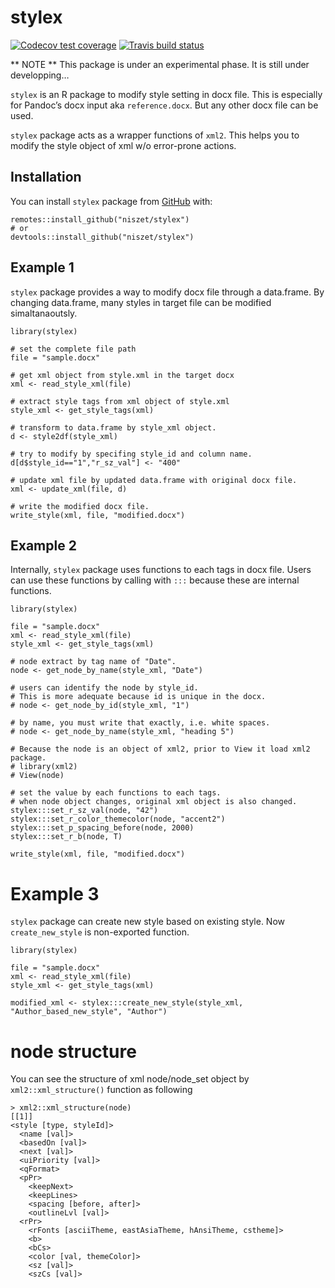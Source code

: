 
<!-- README.md is generated from README.Rmd. Please edit that file -->

stylex
======

<!-- badges: start -->

[![Codecov test
coverage](https://codecov.io/gh/niszet/stylex/branch/master/graph/badge.svg)](https://codecov.io/gh/niszet/stylex?branch=master)
[![Travis build
status](https://travis-ci.com/niszet/stylex.svg?branch=master)](https://travis-ci.com/niszet/stylex)
<!-- badges: end -->

\*\* NOTE \*\* This package is under an experimental phase. It is still
under developping…

`stylex` is an R package to modify style setting in docx file. This is
especially for Pandoc’s docx input aka `reference.docx`. But any other
docx file can be used.

`stylex` package acts as a wrapper functions of `xml2`. This helps you
to modify the style object of xml w/o error-prone actions.

Installation
------------

You can install `stylex` package from
[GitHub](https://github.com/niszet/stylex) with:

    remotes::install_github("niszet/stylex")
    # or
    devtools::install_github("niszet/stylex")

Example 1
---------

`stylex` package provides a way to modify docx file through a
data.frame. By changing data.frame, many styles in target file can be
modified simaltanaoutsly.

    library(stylex)

    # set the complete file path
    file = "sample.docx"

    # get xml object from style.xml in the target docx
    xml <- read_style_xml(file)

    # extract style tags from xml object of style.xml
    style_xml <- get_style_tags(xml)

    # transform to data.frame by style_xml object.
    d <- style2df(style_xml)

    # try to modify by specifing style_id and column name.
    d[d$style_id=="1","r_sz_val"] <- "400"

    # update xml file by updated data.frame with original docx file.
    xml <- update_xml(file, d)

    # write the modified docx file.
    write_style(xml, file, "modified.docx")

Example 2
---------

Internally, `stylex` package uses functions to each tags in docx file.
Users can use these functions by calling with `:::` because these are
internal functions.

    library(stylex)

    file = "sample.docx"
    xml <- read_style_xml(file)
    style_xml <- get_style_tags(xml)

    # node extract by tag name of "Date".
    node <- get_node_by_name(style_xml, "Date")

    # users can identify the node by style_id.
    # This is more adequate because id is unique in the docx.
    # node <- get_node_by_id(style_xml, "1")

    # by name, you must write that exactly, i.e. white spaces.
    # node <- get_node_by_name(style_xml, "heading 5")

    # Because the node is an object of xml2, prior to View it load xml2 package.
    # library(xml2)
    # View(node)

    # set the value by each functions to each tags.
    # when node object changes, original xml object is also changed.
    stylex:::set_r_sz_val(node, "42")
    stylex:::set_r_color_themecolor(node, "accent2")
    stylex:::set_p_spacing_before(node, 2000)
    stylex:::set_r_b(node, T)

    write_style(xml, file, "modified.docx")

Example 3
=========

`stylex` package can create new style based on existing style. Now
`create_new_style` is non-exported function.

    library(stylex)

    file = "sample.docx"
    xml <- read_style_xml(file)
    style_xml <- get_style_tags(xml)

    modified_xml <- stylex:::create_new_style(style_xml, "Author_based_new_style", "Author")

node structure
==============

You can see the structure of xml node/node\_set object by
`xml2::xml_structure()` function as following

    > xml2::xml_structure(node)
    [[1]]
    <style [type, styleId]>
      <name [val]>
      <basedOn [val]>
      <next [val]>
      <uiPriority [val]>
      <qFormat>
      <pPr>
        <keepNext>
        <keepLines>
        <spacing [before, after]>
        <outlineLvl [val]>
      <rPr>
        <rFonts [asciiTheme, eastAsiaTheme, hAnsiTheme, cstheme]>
        <b>
        <bCs>
        <color [val, themeColor]>
        <sz [val]>
        <szCs [val]>
